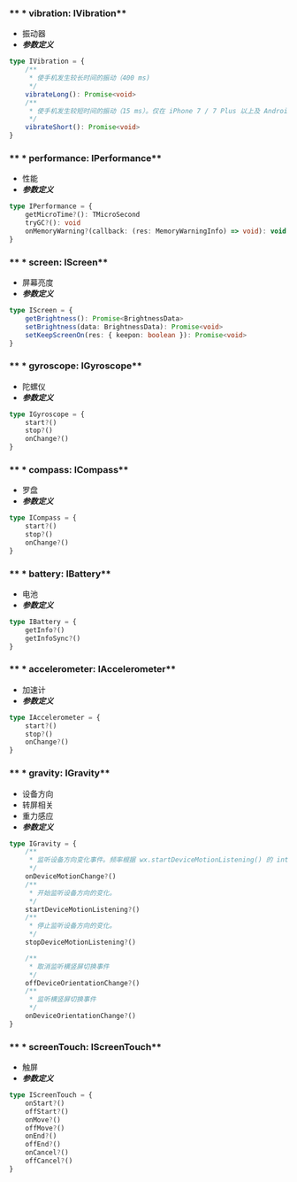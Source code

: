 ### ** * vibration: IVibration**
- 振动器
- ***参数定义***

```typescript
type IVibration = {
	/**
	 * 使手机发生较长时间的振动（400 ms)
	 */
	vibrateLong(): Promise<void>
	/**
	 * 使手机发生较短时间的振动（15 ms）。仅在 iPhone 7 / 7 Plus 以上及 Android 机型生效
	 */
	vibrateShort(): Promise<void>
}

```


### ** * performance: IPerformance**
- 性能
- ***参数定义***

```typescript
type IPerformance = {
	getMicroTime?(): TMicroSecond
	tryGC?(): void
	onMemoryWarning?(callback: (res: MemoryWarningInfo) => void): void
}

```


### ** * screen: IScreen**
- 屏幕亮度
- ***参数定义***

```typescript
type IScreen = {
	getBrightness(): Promise<BrightnessData>
	setBrightness(data: BrightnessData): Promise<void>
	setKeepScreenOn(res: { keepon: boolean }): Promise<void>
}

```


### ** * gyroscope: IGyroscope**
- 陀螺仪
- ***参数定义***

```typescript
type IGyroscope = {
	start?()
	stop?()
	onChange?()
}

```


### ** * compass: ICompass**
- 罗盘
- ***参数定义***

```typescript
type ICompass = {
	start?()
	stop?()
	onChange?()
}

```


### ** * battery: IBattery**
- 电池
- ***参数定义***

```typescript
type IBattery = {
	getInfo?()
	getInfoSync?()
}

```


### ** * accelerometer: IAccelerometer**
- 加速计
- ***参数定义***

```typescript
type IAccelerometer = {
	start?()
	stop?()
	onChange?()
}

```


### ** * gravity: IGravity**
- 设备方向
- 转屏相关
- 重力感应
- ***参数定义***

```typescript
type IGravity = {
	/**
	 * 监听设备方向变化事件。频率根据 wx.startDeviceMotionListening() 的 interval 参数。可以使用 wx.stopDeviceMotionListening() 停止监听。
	 */
	onDeviceMotionChange?()
	/**
	 * 开始监听设备方向的变化。
	 */
	startDeviceMotionListening?()
	/**
	 * 停止监听设备方向的变化。
	 */
	stopDeviceMotionListening?()

	/**
	 * 取消监听横竖屏切换事件
	 */
	offDeviceOrientationChange?()
	/**
	 * 监听横竖屏切换事件
	 */
	onDeviceOrientationChange?()
}

```


### ** * screenTouch: IScreenTouch**
- 触屏
- ***参数定义***

```typescript
type IScreenTouch = {
	onStart?()
	offStart?()
	onMove?()
	offMove?()
	onEnd?()
	offEnd?()
	onCancel?()
	offCancel?()
}

```

